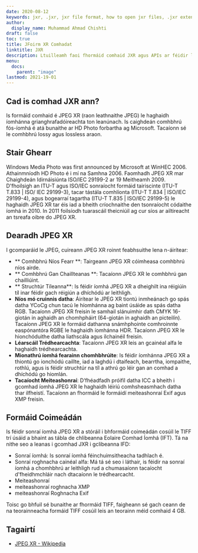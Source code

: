 ```yaml
---
date: 2020-08-12
keywords: jxr, .jxr, jxr file format, how to open jxr files, .jxr extension, jxr extension
author:
  display_name: Muhammad Ahmad Chishti
draft: false
toc: true
title: JFoirm XR Comhadat
linktitle: JXR
description: Ltuilleamh faoi fhormáid comhaid JXR agus APIs ar féidir leo comhad JXR a chruthú agus a oscailts.
menu:
  docs:
    parent: "image"
lastmod: 2021-19-01
---
```


## Cad is comhad JXR ann? ##

Is formáid comhaid é JPEG XR (raon leathnaithe JPEG) le haghaidh íomhánna grianghrafadóireachta ton leanúnach. Is caighdeán comhbhrú fós-íomhá é atá bunaithe ar HD Photo forbartha ag Microsoft. Tacaíonn sé le comhbhrú lossy agus lossless araon.

## Stair Ghearr ##

Windows Media Photo was first announced by Microsoft at WinHEC 2006. Athainmníodh HD Photo é i mí na Samhna 2006. Faomhadh JPEG XR mar Chaighdeán Idirnáisiúnta ISO/IEC 29199-2 ar 19 Meitheamh 2009. D'fhoilsigh an ITU-T agus ISO/IEC sonraíocht formáid tairiscinte (ITU-T T.833 | ISO/ IEC 29199-3), tacar tástála comhlíonta (ITU-T T.834 | ISO/IEC 29199-4), agus bogearraí tagartha (ITU-T T.835 | ISO/IEC 29199-5) le haghaidh JPEG XR tar éis iad a bheith críochnaithe den tsonraíocht códaithe íomhá in 2010. In 2011 foilsíodh tuarascáil theicniúil ag cur síos ar ailtireacht an tsreafa oibre do JPEG XR.

## Dearadh JPEG XR ##

I gcomparáid le JPEG, cuireann JPEG XR roinnt feabhsuithe lena n-áirítear:

- ** Comhbhrú Níos Fearr **: Tairgeann JPEG XR cóimheasa comhbhrú níos airde.
- ** Comhbhrú Gan Chaillteanas **: Tacaíonn JPEG XR le comhbhrú gan chailliúint.
- ** Struchtúr Tíleanna**: Is féidir íomhá JPEG XR a dheighilt ina réigiúin tíl inar féidir gach réigiún a dhíchódú ar leithligh.
- **Níos mó cruinnis datha**: Áirítear le JPEG XR tiontú inmheánach go spás datha YCoCg chun tacú le híomhánna ag baint úsáide as spás datha RGB. Tacaíonn JPEG XR freisin le samhail slánuimhir dath CMYK 16-giotán in aghaidh an chomhpháirt (64-giotán in aghaidh an picteilín). Tacaíonn JPEG XR le formáid dathanna snámhphointe comhroinnte easpónantóra RGBE le haghaidh íomhánna HDR. Tacaíonn JPEG XR le hionchóduithe datha liathscála agus ilchainéil freisin.
- **Léarscáil Trédhearcachta**: Tacaíonn JPEG XR leis an gcainéal alfa le haghaidh trédhearcachta.
- **Mionathrú íomhá fearainn chomhbhrúite**: Is féidir íomhánna JPEG XR a thiontú go ionchódú caillte, iad a laghdú i dtaifeach, bearrtha, iompaithe, rothlú, agus is féidir struchtúr na tíl a athrú go léir gan an comhad a dhíchódú go hiomlán.
- **Tacaíocht Meiteashonraí**: D’fhéadfadh próifíl datha ICC a bheith i gcomhad íomhá JPEG XR le haghaidh léiriú comhsheasmhach datha thar ilfheistí. Tacaíonn an fhormáid le formáidí meiteashonraí Exif agus XMP freisin.

## Formáid Coimeádán ##

Is féidir sonraí íomhá JPEG XR a stóráil i bhformáid coimeádán cosúil le TIFF trí úsáid a bhaint as tábla de chlibeanna Eolaire Comhad Íomhá (IFT). Tá na nithe seo a leanas i gcomhad JXR i gclibeanna IFD:

- Sonraí íomhá: Is sonraí íomhá féinchuimsitheacha tadhlach é.
- Sonraí roghnacha cainéal alfa: Má tá sé seo i láthair, is féidir na sonraí íomhá a chomhbhrú ar leithligh rud a chumasaíonn tacaíocht d'fheidhmchláir nach dtacaíonn le trédhearcacht.
- Meiteashonraí
- meiteashonraí roghnacha XMP
- meiteashonraí Roghnacha Exif

Toisc go bhfuil sé bunaithe ar fhormáid TIFF, faigheann sé gach ceann de na teorainneacha formáid TIFF cosúil leis an teorainn méid comhaid 4 GB.

## Tagairtí ##

- [JPEG XR - Wikipedia](https://en.wikipedia.org/wiki/JPEG_XR)

